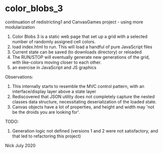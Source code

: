 # color_blobs_3
continuation of redistricting1 and CanvasGames project - using more modularization

1) Color Blobs 3 is a static web page that set up a grid with a selected number of randomly assigned cell colors.
2) load index.html to run. This will load a handful of pure JavaScript files
3) Current state can be saved (to downloads directory) or reloaded
4) The RUN/STOP will eventually generate new generations of the grid, with like-colors moving closer to each other. 
5) an exercise in JavaScript and JS graphics

Observations:
1) This internally starts to resemble the MVC control pattern, with an interface/display layer above a state layer
2) Rediscovered that JSON utility does not completely capture the nested classes data structure, necessitating deserialization of the loaded state.
3) Canvas objects have a lot of properties, and height and width may 'not be the droids you are looking for'.

TODO: 
1) Generation logic not defined (versions 1 and 2 were not satisfactory, and that led to refactoring this project)

Nick
July 2020
